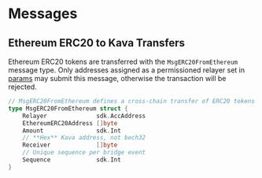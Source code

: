 # Messages

## Ethereum ERC20 to Kava Transfers

Ethereum ERC20 tokens are transferred with the `MsgERC20FromEthereum` message
type. Only addresses assigned as a permissioned relayer set in [params] may
submit this message, otherwise the transaction will be rejected.

```go
// MsgERC20FromEthereum defines a cross-chain transfer of ERC20 tokens from Ethereum
type MsgERC20FromEthereum struct {
    Relayer              sdk.AccAddress
    EthereumERC20Address []byte
    Amount               sdk.Int
    // **Hex** Kava address, not bech32
    Receiver             []byte
    // Unique sequence per bridge event
    Sequence             sdk.Int
}
```

[params]: 05_params.md

